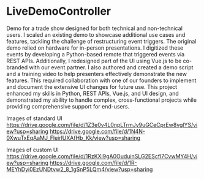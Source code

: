 # LiveDemoController

Demo for a trade show designed for both technical and non-technical users. I scaled an existing demo to showcase additional use cases and features, tackling the challenge of restructuring event triggers. The original demo relied on hardware for in-person presentations. I digitized these events by developing a Python-based remote that triggered events via REST APIs. Additionally, I redesigned part of the UI using Vue.js to be co-branded with our event partner. I also authored and created a demo script and a training video to help presenters effectively demonstrate the new features. This required collaboration with one of our founders to implement and document the extensive UI changes for future use. This project enhanced my skills in Python, REST APIs, Vue.js, and UI design, and demonstrated my ability to handle complex, cross-functional projects while providing comprehensive support for end-users.

Images of standard UI
https://drive.google.com/file/d/1Z3e0v4L0npLTrmJy9uGCeCprEw8vglYS/view?usp=sharing
https://drive.google.com/file/d/1N4N-0XwuTxEqAaMJ_FleirlUXAfHb_Kk/view?usp=sharing

Images of custom UI
https://drive.google.com/file/d/1RzKXi9gA0OuduinSLG2EScfl7CvwMY4H/view?usp=sharing
https://drive.google.com/file/d/1R-MEYhDyi0EzUNDtvw2_8_1gSnP5LQm4/view?usp=sharing
